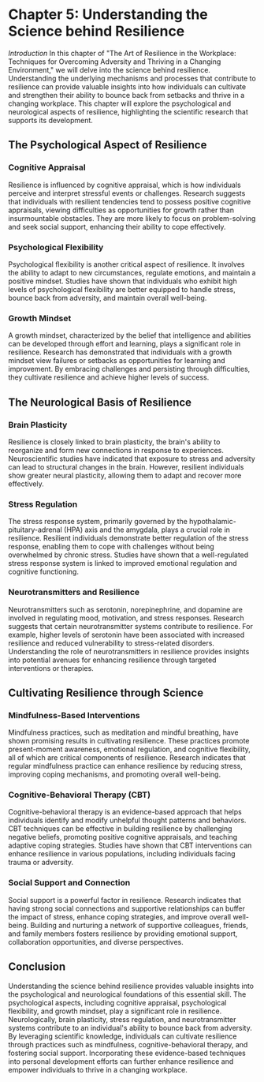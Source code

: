 Chapter 5: Understanding the Science behind Resilience
======================================================

*Introduction* In this chapter of "The Art of Resilience in the Workplace: Techniques for Overcoming Adversity and Thriving in a Changing Environment," we will delve into the science behind resilience. Understanding the underlying mechanisms and processes that contribute to resilience can provide valuable insights into how individuals can cultivate and strengthen their ability to bounce back from setbacks and thrive in a changing workplace. This chapter will explore the psychological and neurological aspects of resilience, highlighting the scientific research that supports its development.

The Psychological Aspect of Resilience
--------------------------------------

### Cognitive Appraisal

Resilience is influenced by cognitive appraisal, which is how individuals perceive and interpret stressful events or challenges. Research suggests that individuals with resilient tendencies tend to possess positive cognitive appraisals, viewing difficulties as opportunities for growth rather than insurmountable obstacles. They are more likely to focus on problem-solving and seek social support, enhancing their ability to cope effectively.

### Psychological Flexibility

Psychological flexibility is another critical aspect of resilience. It involves the ability to adapt to new circumstances, regulate emotions, and maintain a positive mindset. Studies have shown that individuals who exhibit high levels of psychological flexibility are better equipped to handle stress, bounce back from adversity, and maintain overall well-being.

### Growth Mindset

A growth mindset, characterized by the belief that intelligence and abilities can be developed through effort and learning, plays a significant role in resilience. Research has demonstrated that individuals with a growth mindset view failures or setbacks as opportunities for learning and improvement. By embracing challenges and persisting through difficulties, they cultivate resilience and achieve higher levels of success.

The Neurological Basis of Resilience
------------------------------------

### Brain Plasticity

Resilience is closely linked to brain plasticity, the brain's ability to reorganize and form new connections in response to experiences. Neuroscientific studies have indicated that exposure to stress and adversity can lead to structural changes in the brain. However, resilient individuals show greater neural plasticity, allowing them to adapt and recover more effectively.

### Stress Regulation

The stress response system, primarily governed by the hypothalamic-pituitary-adrenal (HPA) axis and the amygdala, plays a crucial role in resilience. Resilient individuals demonstrate better regulation of the stress response, enabling them to cope with challenges without being overwhelmed by chronic stress. Studies have shown that a well-regulated stress response system is linked to improved emotional regulation and cognitive functioning.

### Neurotransmitters and Resilience

Neurotransmitters such as serotonin, norepinephrine, and dopamine are involved in regulating mood, motivation, and stress responses. Research suggests that certain neurotransmitter systems contribute to resilience. For example, higher levels of serotonin have been associated with increased resilience and reduced vulnerability to stress-related disorders. Understanding the role of neurotransmitters in resilience provides insights into potential avenues for enhancing resilience through targeted interventions or therapies.

Cultivating Resilience through Science
--------------------------------------

### Mindfulness-Based Interventions

Mindfulness practices, such as meditation and mindful breathing, have shown promising results in cultivating resilience. These practices promote present-moment awareness, emotional regulation, and cognitive flexibility, all of which are critical components of resilience. Research indicates that regular mindfulness practice can enhance resilience by reducing stress, improving coping mechanisms, and promoting overall well-being.

### Cognitive-Behavioral Therapy (CBT)

Cognitive-behavioral therapy is an evidence-based approach that helps individuals identify and modify unhelpful thought patterns and behaviors. CBT techniques can be effective in building resilience by challenging negative beliefs, promoting positive cognitive appraisals, and teaching adaptive coping strategies. Studies have shown that CBT interventions can enhance resilience in various populations, including individuals facing trauma or adversity.

### Social Support and Connection

Social support is a powerful factor in resilience. Research indicates that having strong social connections and supportive relationships can buffer the impact of stress, enhance coping strategies, and improve overall well-being. Building and nurturing a network of supportive colleagues, friends, and family members fosters resilience by providing emotional support, collaboration opportunities, and diverse perspectives.

Conclusion
----------

Understanding the science behind resilience provides valuable insights into the psychological and neurological foundations of this essential skill. The psychological aspects, including cognitive appraisal, psychological flexibility, and growth mindset, play a significant role in resilience. Neurologically, brain plasticity, stress regulation, and neurotransmitter systems contribute to an individual's ability to bounce back from adversity. By leveraging scientific knowledge, individuals can cultivate resilience through practices such as mindfulness, cognitive-behavioral therapy, and fostering social support. Incorporating these evidence-based techniques into personal development efforts can further enhance resilience and empower individuals to thrive in a changing workplace.

